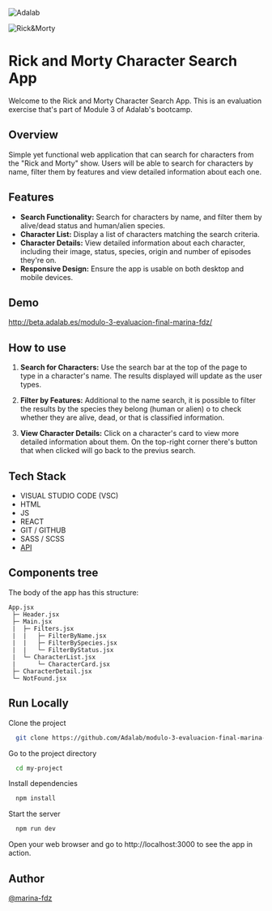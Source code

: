 ![Adalab](https://beta.adalab.es/resources/images/adalab-logo-155x61-bg-white.png)

![Rick&Morty](https://www.indiewire.com/wp-content/uploads/2022/10/Rick-Morty-Season-6-Fire-Eyes.png)


# Rick and Morty Character Search App

Welcome to the Rick and Morty Character Search App. This is an evaluation exercise that's part of Module 3 of Adalab's bootcamp.


## Overview

Simple yet functional web application that can search for characters from the "Rick and Morty" show. Users will be able to search for characters by name, filter them by features and view detailed information about each one.


## Features

- **Search Functionality:** Search for characters by name, and filter them by alive/dead status and human/alien species.
- **Character List:** Display a list of characters matching the search criteria.
- **Character Details:** View detailed information about each character, including their image, status, species, origin and number of episodes they're on.
- **Responsive Design:** Ensure the app is usable on both desktop and mobile devices.


## Demo

http://beta.adalab.es/modulo-3-evaluacion-final-marina-fdz/


## How to use

1. **Search for Characters:** Use the search bar at the top of the page to type in a character's name. The results displayed will update as the user types.

2. **Filter by Features:** Additional to the name search, it is possible to filter the results by the species they belong (human or alien) o to check whether they are alive, dead, or that is classified information.

3. **View Character Details:** Click on a character's card to view more detailed information about them. On the top-right corner there's button that when clicked will go back to the previus search.



## Tech Stack

- VISUAL STUDIO CODE (VSC)
- HTML
- JS
- REACT
- GIT / GITHUB
- SASS / SCSS
- [API](https://rickandmortyapi.com/api/character)



## Components tree

The body of the app has this structure:

```
App.jsx
 ├─ Header.jsx 
 ├─ Main.jsx
 |  ├─ Filters.jsx
 |  |   ├─ FilterByName.jsx
 |  |   ├─ FilterBySpecies.jsx
 |  |   └─ FilterByStatus.jsx
 |  └─ CharacterList.jsx
 |      └─ CharacterCard.jsx
 ├─ CharacterDetail.jsx
 └─ NotFound.jsx
```



## Run Locally


Clone the project

```bash
  git clone https://github.com/Adalab/modulo-3-evaluacion-final-marina-fdz
```

Go to the project directory

```bash
  cd my-project
```

Install dependencies

```bash
  npm install
```

Start the server

```bash
  npm run dev
```

Open your web browser and go to http://localhost:3000 to see the app in action.



## Author

[@marina-fdz](https://www.github.com/marina-fdz)
